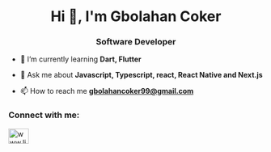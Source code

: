 <h1 align="center">Hi 👋, I'm Gbolahan Coker</h1>
<h3 align="center">Software Developer</h3>

- 🌱 I’m currently learning **Dart, Flutter**

- 💬 Ask me about **Javascript, Typescript, react, React Native and Next.js**

- 📫 How to reach me **gbolahancoker99@gmail.com**

<h3 align="left">Connect with me:</h3>
<p align="left">
<a href="https://linkedin.com/in/www.linkedin.com/in/gbolahancoker" target="blank"><img align="center" src="https://raw.githubusercontent.com/rahuldkjain/github-profile-readme-generator/master/src/images/icons/Social/linked-in-alt.svg" alt="www.linkedin.com/in/gbolahancoker" height="30" width="40" /></a>
</p>




